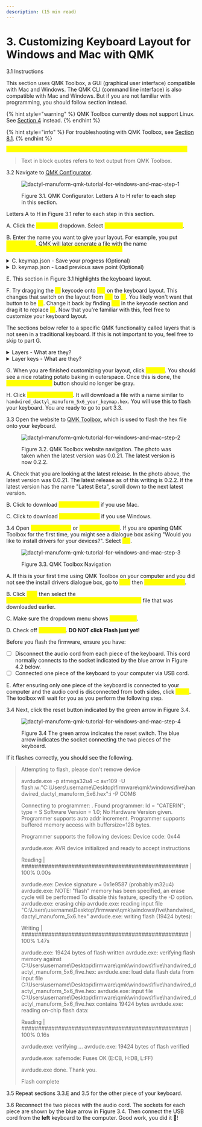 ```yaml
---
description: (15 min read)
---
```


# 3. Customizing Keyboard Layout for Windows and Mac with QMK

3.1 Instructions

This section uses QMK Toolbox, a GUI (graphical user interface) compatible with Mac and Windows. The QMK CLI (command line interface) is also compatible with Mac and Windows. But if you are not familiar with programming, you should follow section instead.

{% hint style="warning" %}
QMK Toolbox currently does not support Linux. See [Section 4](customizing-keyboard-layout-for-linux-with-qmk.md) instead.
{% endhint %}

{% hint style="info" %}
For troubleshooting with QMK Toolbox, see [Section 8.1](troubleshooting/qmk-toolbox.md).
{% endhint %}

<mark style="color:yellow;">`Text in this format and color refers to something you can click on.`</mark>

> Text in block quotes refers to text output from QMK Toolbox.



3.2 Navigate to  [QMK Configurator](https://config.qmk.fm/#/handwired/dactyl\_manuform/5x6/LAYOUT\_5x6).

<figure><img src=".gitbook/assets/qmkconfigurator_0.png" alt="dactyl-manuform-qmk-tutorial-for-windows-and-mac-step-1"><figcaption><p>Figure 3.1. QMK Configurator. Letters A to H refer to each step in this section.</p></figcaption></figure>

Letters A to H in Figure 3.1 refer to each step in this section.

&#x20;

A. Click the <mark style="color:yellow;">`Keyboard`</mark> <mark style="color:yellow;"></mark><mark style="color:yellow;"></mark> dropdown. Select <mark style="color:yellow;">`handwired/dactyl_manuform/5x6`</mark>.&#x20;

B. Enter the name you want to give your layout. For example, you put <mark style="color:yellow;">my\_keymap</mark>, QMK will later generate a file with the name <mark style="color:yellow;">`handwired_dactyl_manuform_5x6_my_keymap.hex`</mark>

<details>

<summary>C. keymap.json - Save your progress (Optional)</summary>

If you're not fully done customizing your keymap, the keymap.json file is a way to save your progress. You can return to your save point by uploading the keymap.json file to QMK Configurator. Note that downloading the keymap.json file is optional and the file is not what you use to flash your keyboard.

</details>

<details>

<summary>D. keymap.json - Load previous save point (Optional)</summary>

As described in the previous step, this gives you the option to upload the keymap.json file to return to your save point.

</details>

E. This section in Figure 3.1 highlights the keyboard layout.

F. Try dragging the <mark style="color:yellow;">`F1`</mark> keycode onto <mark style="color:yellow;">`End`</mark> on the keyboard layout. This changes that switch on the layout from <mark style="color:yellow;">`End`</mark> to <mark style="color:yellow;">`F1`</mark>. You likely won't want that button to be <mark style="color:yellow;">`F1`</mark>. Change it back by finding <mark style="color:yellow;">`End`</mark> in the keycode section and drag it to replace <mark style="color:yellow;">`F1`</mark>. Now that you're familiar with this, feel free to customize your keyboard layout.&#x20;

The sections below refer to a specific QMK functionality called layers that is not seen in a traditional keyboard. If this is not important to you, feel free to skip to part G.

<details>

<summary>Layers - What are they?</summary>

Layers are a QMK specific functionality. The concept is similar to the Fn or FnLock key that is seen on some keyboards.

If you are coming from a traditional keyboard, the easiest way to understand layers is to interact with it. In Figure 3.1, Layer 0 is selected. Try clicking on layer 1, 2, or others. Clicking on a different layer will bring up a different layout.

</details>

<details>

<summary>Layer keys - What are they?</summary>

Pressing a layer key switches the layout a different layer.&#x20;

1\. MO(layer)

In Figure 3.1, the layer keys look like <mark style="color:yellow;">`MO(1)`</mark> or <mark style="color:yellow;">`MO(2)`</mark>. This <mark style="color:yellow;">`MO(layer)`</mark> stands for momentarily activating the layer. This works similar to the Fn or Shift key on a regular keyboard.&#x20;

If you used a keyboard flashed with the keymap seen in Figure 3.1, you must hold both "MO(2)" and "P" to get "Scroll Lock" on layer 2. As soon as you release the "MO(2)" key, it goes back to the original layer. Layers range from 0 to 15.



2\. DF(layer)

`DF(layer)` stands for default layer. It is similar to the FnLock key seen on some keyboards.

Tapping this key switches your keymapping to the new layer until you decide to switch to a different layer by pressing another DF key.

</details>

G. When you are finished customizing your layout, click <mark style="color:yellow;">`Compile`</mark>. You should see a nice rotating potato baking in outerspace. Once this is done, the <mark style="color:yellow;">`Download Firmware`</mark> button should no longer be gray.

H. Click <mark style="color:yellow;">`Download Firmware`</mark>. It will download a file with a name similar to `handwired_dactyl_manuform_5x6_your_keymap.hex`. You will use this to flash your keyboard. You are ready to go to part 3.3.&#x20;



3.3 Open the website to [QMK Toolbox](https://github.com/qmk/qmk\_toolbox/releases), which is used to flash the hex file onto your keyboard.

<figure><img src=".gitbook/assets/qmktoolbox_0.png" alt="dactyl-manuform-qmk-tutorial-for-windows-and-mac-step-2"><figcaption><p>Figure 3.2. QMK Toolbox website navigation. The photo was taken when the latest version was 0.0.21. The latest version is now 0.2.2.</p></figcaption></figure>

A. Check that you are looking at the latest release. In the photo above, the latest version was 0.0.21. The latest release as of this writing is 0.2.2. If the latest version has the name "Latest Beta", scroll down to the next latest version.

B. Click to download <mark style="color:yellow;">`qmk_toolbox.pkg`</mark> if you use Mac.

C. Click to download <mark style="color:yellow;">`qmk_toolbox.exe`</mark> if you use Windows.



3.4 Open <mark style="color:yellow;">`qmk_toolbox.pkg`</mark>  or <mark style="color:yellow;">`qmk_toolbox.exe`</mark>. If you are opening QMK Toolbox for the first time, you might see a dialogue box asking "Would you like to install drivers for your devices?". Select <mark style="color:yellow;">`Yes`</mark>.

<figure><img src=".gitbook/assets/qmktoolbox_open.png" alt="dactyl-manuform-qmk-tutorial-for-windows-and-mac-step-3"><figcaption><p>Figure 3.3. QMK Toolbox Navigation</p></figcaption></figure>

A. If this is your first time using QMK Toolbox on your computer and you did not see the install drivers dialogue box, go to <mark style="color:yellow;">`Tool`</mark> then <mark style="color:yellow;">`Install Drivers`</mark>.

B. Click <mark style="color:yellow;">`Open`</mark> then select the <mark style="color:yellow;">`handwired_dactyl_manuform_5x6_your_keymap_name.hex`</mark> file that was downloaded earlier.

C. Make sure the dropdown menu shows <mark style="color:yellow;">`Atmega32U4`</mark>.

D. Check off <mark style="color:yellow;">`Auto-Flash`</mark>. **DO NOT click Flash just yet!**&#x20;

Before you flash the firmware, ensure you have:

* [ ] Disconnect the audio cord from each piece of the keyboard. This cord normally connects to the socket indicated by the blue arrow in Figure 4.2 below.
* [ ] Connected one piece of the keyboard to your computer via USB cord.

E. After ensuring only one piece of the keyboard is connected to your computer and the audio cord is disconnected from both sides, click <mark style="color:yellow;">`Flash`</mark>. The toolbox will wait for you as you perform the following step.



3.4 Next, click the reset button indicated by the green arrow in Figure 3.4.

<figure><img src=".gitbook/assets/taikorobotics_ergonomic_split_mechanical_curvilinear_keyboard_with_audio_socket.jpg" alt="dactyl-manuform-qmk-tutorial-for-windows-and-mac-step-4"><figcaption><p>Figure 3.4 The green arrow indicates the reset switch. The blue arrow indicates the socket connecting the two pieces of the keyboard.</p></figcaption></figure>

If it flashes correctly, you should see the following.

> Attempting to flash, please don't remove device
>
> avrdude.exe -p atmega32u4 -c avr109 -U flash:w:"C:\Users\username\Desktop\firmware\qmk\windows\five\handwired\_dactyl\_manuform\_5x6.hex":i -P COM6
>
> Connecting to programmer: . Found programmer: Id = "CATERIN"; type = S Software Version = 1.0; No Hardware Version given. Programmer supports auto addr increment. Programmer supports buffered memory access with buffersize=128 bytes.
>
> Programmer supports the following devices: Device code: 0x44
>
> avrdude.exe: AVR device initialized and ready to accept instructions
>
> Reading | ################################################## | 100% 0.00s
>
> avrdude.exe: Device signature = 0x1e9587 (probably m32u4) avrdude.exe: NOTE: "flash" memory has been specified, an erase cycle will be performed To disable this feature, specify the -D option. avrdude.exe: erasing chip avrdude.exe: reading input file "C:\Users\username\Desktop\firmware\qmk\windows\five\handwired\_dactyl\_manuform\_5x6.hex" avrdude.exe: writing flash (19424 bytes):
>
> Writing | ################################################## | 100% 1.47s
>
> avrdude.exe: 19424 bytes of flash written avrdude.exe: verifying flash memory against C:\Users\username\Desktop\firmware\qmk\windows\five\handwired\_dactyl\_manuform\_5x6\_five.hex: avrdude.exe: load data flash data from input file C:\Users\username\Desktop\firmware\qmk\windows\five\handwired\_dactyl\_manuform\_5x6\_five.hex: avrdude.exe: input file C:\Users\username\Desktop\firmware\qmk\windows\five\handwired\_dactyl\_manuform\_5x6\_five.hex contains 19424 bytes avrdude.exe: reading on-chip flash data:
>
> Reading | ################################################## | 100% 0.16s
>
> avrdude.exe: verifying ... avrdude.exe: 19424 bytes of flash verified
>
> avrdude.exe: safemode: Fuses OK (E:CB, H:D8, L:FF)
>
> avrdude.exe done. Thank you.
>
> Flash complete



3.5 Repeat sections 3.3.E and 3.5 for the other piece of your keyboard.



3.6 Reconnect the two pieces with the audio cord. The sockets for each piece are shown by the blue arrow in Figure 3.4. Then connect the USB cord from the **left** keyboard to the computer. Good work, you did it 🥳!

